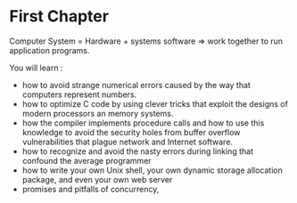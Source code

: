 # First Chapter

Computer System = Hardware + systems software => work together to run application programs.

You will learn :

* how to avoid strange numerical errors caused by the way that computers represent numbers.
* how to optimize C code by using clever tricks that exploit the designs of modern processors an memory systems.
* how the compiler implements procedure calls and how to use this knowledge to avoid the security holes from buffer overflow vulnerabilities that plague network and Internet software. 
* how to recognize and avoid the nasty errors during linking that confound the average programmer
* how to write your own Unix shell, your own dynamic storage allocation package, and even your own web server
* promises and pitfalls of concurrency,









